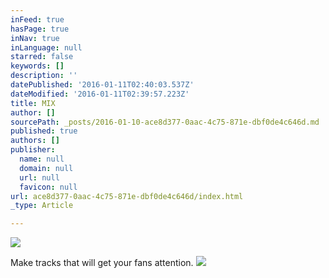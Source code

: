```yaml
---
inFeed: true
hasPage: true
inNav: true
inLanguage: null
starred: false
keywords: []
description: ''
datePublished: '2016-01-11T02:40:03.537Z'
dateModified: '2016-01-11T02:39:57.223Z'
title: MIX
author: []
sourcePath: _posts/2016-01-10-ace8d377-0aac-4c75-871e-dbf0de4c646d.md
published: true
authors: []
publisher:
  name: null
  domain: null
  url: null
  favicon: null
url: ace8d377-0aac-4c75-871e-dbf0de4c646d/index.html
_type: Article

---
```

![](https://s3-us-west-2.amazonaws.com/the-grid-img/p/c95bf90864959524df8a60986e5dad23a80d9134.jpg)

Make tracks that will get your fans attention.
![](https://the-grid-user-content.s3-us-west-2.amazonaws.com/c5a4e5a2-ede3-4bbc-8165-d4ee0e7dc107.JPG)